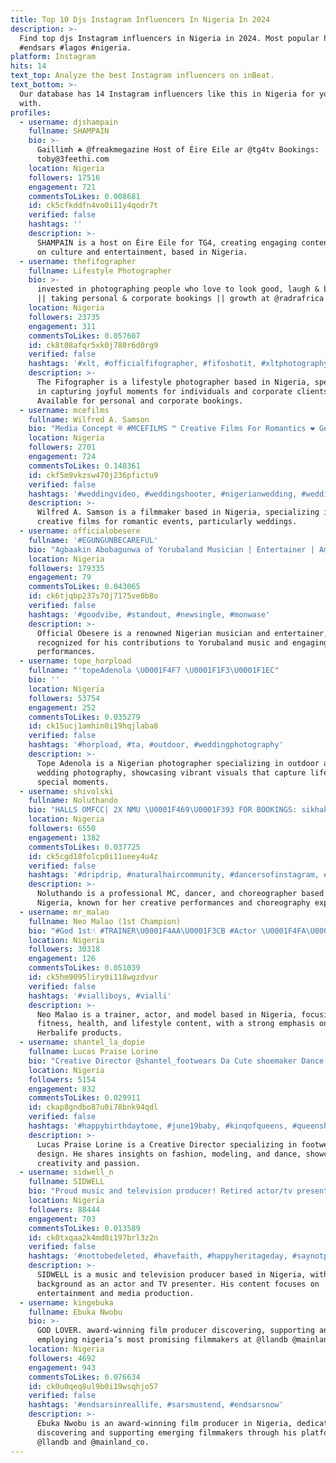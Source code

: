 ```yaml
---
title: Top 10 Djs Instagram Influencers In Nigeria In 2024
description: >-
  Find top djs Instagram influencers in Nigeria in 2024. Most popular hashtags:
  #endsars #lagos #nigeria.
platform: Instagram
hits: 14
text_top: Analyze the best Instagram influencers on inBeat.
text_bottom: >-
  Our database has 14 Instagram influencers like this in Nigeria for you to work
  with.
profiles:
  - username: djshampain
    fullname: SHAMPAIN
    bio: >-
      Gaillimh ☘️ @freakmegazine Host of Éire Eile ar @tg4tv Bookings:
      toby@3feethi.com
    location: Nigeria
    followers: 17516
    engagement: 721
    commentsToLikes: 0.008681
    id: ck5cfkddfn4vo0i11y4qodr7t
    verified: false
    hashtags: ''
    description: >-
      SHAMPAIN is a host on Éire Eile for TG4, creating engaging content focused
      on culture and entertainment, based in Nigeria.
  - username: thefifographer
    fullname: Lifestyle Photographer
    bio: >-
      invested in photographing people who love to look good, laugh & be happy
      || taking personal & corporate bookings || growth at @radrafrica
    location: Nigeria
    followers: 23735
    engagement: 311
    commentsToLikes: 0.057607
    id: ck8t08afqr5xk0j780r6d0rg9
    verified: false
    hashtags: '#xlt, #officialfifographer, #fifoshotit, #xltphotography'
    description: >-
      The Fifographer is a lifestyle photographer based in Nigeria, specializing
      in capturing joyful moments for individuals and corporate clients.
      Available for personal and corporate bookings.
  - username: mcefilms
    fullname: Wilfred A. Samson
    bio: "Media Concept ® #MCEFILMS ™ Creative Films For Romantics ❤ Get To Know Us \U0001F447 ☎️ +234 813 192 6017"
    location: Nigeria
    followers: 2701
    engagement: 724
    commentsToLikes: 0.148361
    id: ckf5m9vkzsw470j236pfictu9
    verified: false
    hashtags: '#weddingvideo, #weddingshooter, #nigerianwedding, #weddingdigestnaija'
    description: >-
      Wilfred A. Samson is a filmmaker based in Nigeria, specializing in
      creative films for romantic events, particularly weddings.
  - username: officialobesere
    fullname: '#EGUNGUNBECAREFUL'
    bio: "Agbaakin Abobagunwa of Yorubaland Musician | Entertainer | Ambassador \U0001F4DE08066221254 | 08142597086 | 08083675380"
    location: Nigeria
    followers: 179335
    engagement: 79
    commentsToLikes: 0.043065
    id: ck6tjqbp237s70j7175ve0b8o
    verified: false
    hashtags: '#goodvibe, #standout, #newsingle, #monwase'
    description: >-
      Official Obesere is a renowned Nigerian musician and entertainer,
      recognized for his contributions to Yorubaland music and engaging
      performances.
  - username: tope_horpload
    fullname: "'topeAdenola \U0001F4F7 \U0001F1F3\U0001F1EC"
    bio: ''
    location: Nigeria
    followers: 53754
    engagement: 252
    commentsToLikes: 0.035279
    id: ck15ucj1amhin0i19hqjlaba8
    verified: false
    hashtags: '#horpload, #ta, #outdoor, #weddingphotography'
    description: >-
      Tope Adenola is a Nigerian photographer specializing in outdoor and
      wedding photography, showcasing vibrant visuals that capture life's
      special moments.
  - username: shivolski
    fullname: Noluthando
    bio: "HALLS OMFCC| 2X NMU \U0001F469‍\U0001F393 FOR BOOKINGS: sikhakhane8@gmail.com MC \U0001F3A4 |DANCER \U0001F483| CHOREOGRAPHER | DM FOR PROMO video out now!!"
    location: Nigeria
    followers: 6550
    engagement: 1382
    commentsToLikes: 0.037725
    id: ck5cgd18folcp0i11ueey4u4z
    verified: false
    hashtags: '#dripdrip, #naturalhaircommunity, #dancersofinstagram, #bantuknots'
    description: >-
      Noluthando is a professional MC, dancer, and choreographer based in
      Nigeria, known for her creative performances and choreography expertise.
  - username: mr_malao
    fullname: Neo Malao (1st Champion)
    bio: "#God 1st☝️ #TRAINER\U0001F4AA\U0001F3CB #Actor \U0001F4FA\U0001F3AC #Model\U0001F4F8 #Herbalife. \U0001F33F\U0001F340☘️ Neomalao@gmail.com"
    location: Nigeria
    followers: 30318
    engagement: 126
    commentsToLikes: 0.051039
    id: ck5hm9095liry0i118wgzdvur
    verified: false
    hashtags: '#vialliboys, #vialli'
    description: >-
      Neo Malao is a trainer, actor, and model based in Nigeria, focusing on
      fitness, health, and lifestyle content, with a strong emphasis on
      Herbalife products.
  - username: shantel_la_dopie
    fullname: Lucas Praise Lorine
    bio: "Creative Director @shantel_footwears Da Cute shoemaker Dance lover\U0001F970 Crazy model An affectionate soul\U0001F4AF #Irepjune19 #geminiqueen\U0001F451"
    location: Nigeria
    followers: 5154
    engagement: 832
    commentsToLikes: 0.029911
    id: ckap8gndbo87u0i78bnk94qdl
    verified: false
    hashtags: '#happybirthdaytome, #june19baby, #kinqofqueens, #queenshantel'
    description: >-
      Lucas Praise Lorine is a Creative Director specializing in footwear
      design. He shares insights on fashion, modeling, and dance, showcasing
      creativity and passion.
  - username: sidwell_n
    fullname: SIDWELL
    bio: "Proud music and television producer! Retired actor/tv presenter. \U0001F1FF\U0001F1E6\U0001F1F3\U0001F1EC\U0001F3AD\U0001F3AC\U0001F3A4\U0001F3B9"
    location: Nigeria
    followers: 88444
    engagement: 703
    commentsToLikes: 0.013589
    id: ck0txqaa2k4md0i197brl3z2n
    verified: false
    hashtags: '#nottobedeleted, #havefaith, #happyheritageday, #saynotpxenophobia'
    description: >-
      SIDWELL is a music and television producer based in Nigeria, with a
      background as an actor and TV presenter. His content focuses on
      entertainment and media production.
  - username: kingebuka
    fullname: Ebuka Nwobu
    bio: >-
      GOD LOVER. award-winning film producer discovering, supporting and
      employing nigeria’s most promising filmmakers at @llandb @mainland_co
    location: Nigeria
    followers: 4692
    engagement: 943
    commentsToLikes: 0.076634
    id: ck0u0qeq8ul9b0i19wsqhjo57
    verified: false
    hashtags: '#endsarsinreallife, #sarsmustend, #endsarsnow'
    description: >-
      Ebuka Nwobu is an award-winning film producer in Nigeria, dedicated to
      discovering and supporting emerging filmmakers through his platforms
      @llandb and @mainland_co.
---
```


